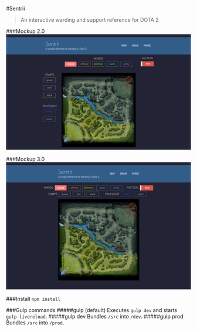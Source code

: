 #Sentrii
>An interactive warding and support reference for DOTA 2

###Mockup 2.0
![Sentrii Mockup 2](./wireframes/mockup_2.png "Sentrii Mockup")

###Mockup 3.0
![Sentrii Mockup 3](./wireframes/mockup_3.png "Sentrii Mockup")

###Install
`npm install`

###Gulp commands
#####gulp (default)
Executes `gulp dev` and starts `gulp-livereload`.
#####gulp dev
Bundles `/src` into `/dev`.
#####gulp prod
Bundles `/src` into `/prod`.